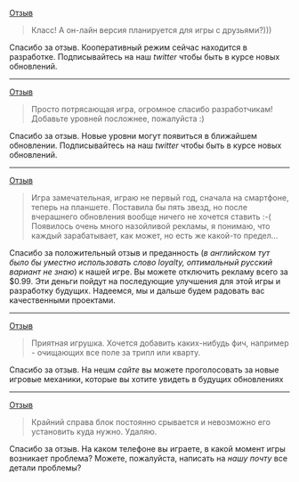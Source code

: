 [Отзыв](https://play.google.com/store/apps/details?id=angel.tantrix.activities&reviewId=gp%3AAOqpTOFC-9S9yn3TDb-RCYNJnxEu4xruwXsOQqP9t5ruyhFnou0Ex8IXndfHme7aq65PINujOEcxjvVW_xpjWwM)

> Класс! А он-лайн версия планируется для игры с друзьями?)))

Спасибо за отзыв. Кооперативный режим сейчас находится в разработке. Подписывайтесь на наш _twitter_ чтобы быть в курсе новых обновлений.

---

[Отзыв](https://play.google.com/store/apps/details?id=angel.tantrix.activities&reviewId=gp%3AAOqpTOGnDWeP4S0tKW-kNfnWmWCpdKuhrs71mRGQCYgQa44FGHuZoeDBJfQkrr0cEhPaS-gdgWwe-T3I3aLvkSE)

> Просто потрясающая игра, огромное спасибо разработчикам! Добавьте уровней посложнее, пожалуйста :)

Спасибо за отзыв. Новые уровни могут появиться в ближайшем обновлении. Подписывайтесь на наш _twitter_ чтобы быть в курсе новых обновлений.

---

[Отзыв](https://play.google.com/store/apps/details?id=com.kiragames.unblockmefree&reviewId=gp%3AAOqpTOF5HyZxseR9_3j3PvwwnmZnvRg44yc8m9zQ49F1NLyzEEXAa0J8_NLgkazrVpSJ1Aeh4DgouiXYfSdQfA)

> Игра замечательная, играю не первый год, сначала на смартфоне, теперь на планшете. Поставила бы пять звезд, но после вчерашнего обновления вообще ничего не хочется ставить :-( Появилось очень много назойливой рекламы, я понимаю, что каждый зарабатывает, как может, но есть же какой-то предел...

Спасибо за положительный отзыв и преданность (_в английском тут было бы уместно использовать слово loyalty, оптимальный русский вариант не знаю_) к нашей игре. Вы можете отключить рекламу всего за $0.99. Эти деньги пойдут на последующие улучшения для этой игры и разработку будущих. Надеемся, мы и дальше будем радовать вас качественными проектами.


---

[Отзыв](https://play.google.com/store/apps/details?id=com.bitmango.go.makehexa&reviewId=gp%3AAOqpTOHyAQOp2-niUpna6uhn8tlZC6ligCLQC9xaiMjHyHS8aSRvURnOSgiUr0f7EaL0Iipeq6uDpb8p-Iy9cQ)

> Приятная игрушка. Хочется добавить каких-нибудь фич, например - очищающих все поле за трипл или кварту.

Спасибо за отзыв. На нешм _сайте_ вы можете проголосовать за новые игровые механики, которые вы хотите увидеть в будущих обновлениях

---

[Отзыв](https://play.google.com/store/apps/details?id=com.bitmango.go.makehexa&reviewId=gp%3AAOqpTOGyIlCgDgMXIGCSDPTjFjci9CpAVQnWhQBvqq_J_YUw6ngs3hfU0MyqNA0vKQ9xLjwm4UKbdD3luSML-w)

>  Крайний справа блок постоянно срывается и невозможно его установить куда нужно. Удаляю.

Спасибо за отзыв. На каком телефоне вы играете, в какой момент игры возникает проблема? Можете, пожалуйста, написать на _нашу почту_ все детали проблемы?

